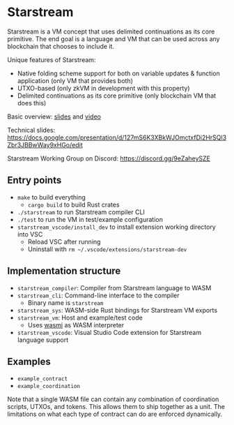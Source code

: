 # Starstream

Starstream is a VM concept that uses delimited continuations as its core primitive.
The end goal is a language and VM that can be used across any blockchain that chooses to include it.

Unique features of Starstream:
* Native folding scheme support for both on variable updates & function application (only VM that provides both)
* UTXO-based (only zkVM in development with this property)
* Delimited continuations as its core primitive (only blockchain VM that does this)

Basic overview: [slides](https://docs.google.com/presentation/d/1_o9lHQJqFQtUOJovLLBF7E--C73ikaRDpPurZPt1-q8/edit) and [video](https://x.com/SebastienGllmt/status/1898226507874697499)

Technical slides: https://docs.google.com/presentation/d/127mS6K3XBkWJOmctxfDi2HrSQl3Zbr3JBBwWay9xHGo/edit

Starstream Working Group on Discord: https://discord.gg/9eZaheySZE

## Entry points

* `make` to build everything
    * `cargo build` to build Rust crates
* `./starstream` to run Starstream compiler CLI
* `./test` to run the VM in test/example configuration
* `starstream_vscode/install_dev` to install extension working directory into VSC
    * Reload VSC after running
    * Uninstall with `rm ~/.vscode/extensions/starstream-dev`

## Implementation structure

* `starstream_compiler`: Compiler from Starstream language to WASM
* `starstream_cli`: Command-line interface to the compiler
    * Binary name is `starstream`
* `starstream_sys`: WASM-side Rust bindings for Starstream VM exports
* `starstream_vm`: Host and example/test code
    * Uses [wasmi](https://docs.rs/wasmi/0.31.2/wasmi/) as WASM interpreter
* `starstream_vscode`: Visual Studio Code extension for Starstream language support

## Examples

* `example_contract`
* `example_coordination`

Note that a single WASM file can contain any combination of coordination scripts, UTXOs, and tokens. This allows them to ship together as a unit. The limitations on what each type of contract can do are enforced dynamically.
